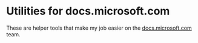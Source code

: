 # Utilities for docs.microsoft.com

These are helper tools that make my job easier on the [docs.microsoft.com](https://docs.microsoft.com) team.
